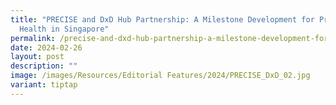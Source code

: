 ```yaml
---
title: "PRECISE and DxD Hub Partnership: A Milestone Development for Precision
  Health in Singapore"
permalink: /precise-and-dxd-hub-partnership-a-milestone-development-for-precision-health-in-singapore/
date: 2024-02-26
layout: post
description: ""
image: /images/Resources/Editorial Features/2024/PRECISE_DxD_02.jpg
variant: tiptap
---
```

